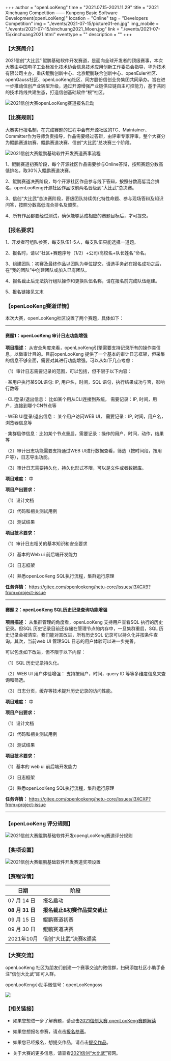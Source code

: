 +++
author = "openLooKeng"
time = "2021.07.15-2021.11.29" 
title = "2021 Xinchuang Competition —— Kunpeng Basic Software Development(openLooKeng)" 
location = "Online" 
tag = "Developers Competition"
img = "./events/2021-07-15/picture01-en.jpg" 
img_mobile = "./events/2021-07-15/xinchuang2021_Moen.jpg" 
link = "./events/2021-07-15/xinchuang2021.html"
eventtype = ""
description = ""
+++

### <b>【大赛简介】</b>

2021信创“大比武”·鲲鹏基础软件开发赛道，是面向全球开发者的顶级赛事，本次大赛由中国电子工业标准化技术协会信息技术应用创新工作委员会指导，华为技术有限公司主办，重庆鲲鹏创新中心、北京鲲鹏联合创新中心、openEuler社区、openGauss社区、openLooKeng社区、同方股份信创业务集团共同承办。旨在进一步推动信创产业转型升级，通过开源增强产业链供应链自主可控能力，基于共同的技术路线共建生态，打造信创基础软件“根”社区。

<img src="./picture01-en.jpg" alt="2021信创大赛openLooKeng赛道报名启动">

### <b>【比赛规则】</b>

大赛实行报名制，在完成赛题的过程中会有开源社区的TC、Maintainer、Committer作为导师负责指导，作品需要经过答辩，由评审专家评审。整个大赛分为鲲鹏赛道初赛、鲲鹏赛道决赛、信创“大比武”总决赛三个阶段。

<img src="./picture02.png" alt="2021信创大赛鲲鹏基础软件开发赛道赛事流程">

1、鲲鹏赛道初赛阶段，每个开源社区作品需要参与Online答辩，按照赛题分数高低排名，取30%入鲲鹏赛道决赛。 

2、鲲鹏赛道决赛阶段，每个开源社区作品参与线下答辩，按照分数高低混合排名，openLooKeng开源社区作品取前两名晋级到“大比武”总决赛。

3、信创“大比武”总决赛阶段，晋级团队持续优化特性命题、参与现场答辩及知识问答，按照分数高低混合排名及颁奖。

4、所有作品都要经过测试，确保能够达成相应的赛题目标后，才可提交。

### <b>【报名要求】</b>

1、开发者可组队参赛，每支队伍1-5人，每支队伍只能选择一道题。

2、报名时，请以“社区+赛题序号（1/2）+公司/高校名+队长姓名”命名。

3、组建团队：初赛及最终作品以团队为单位提交，请选手务必在报名成功之后，在“我的团队”中创建团队或加入已有团队。

4、报名截止后无法执行组队操作和更换队伍名称，请在报名前完成队伍组建。

5、报名链接见文末

### <b>【openLooKeng赛道详情】</b>

本次大赛，openLooKeng社区设置了两个赛题，具体如下：

---

#### <b>赛题1：openLooKeng 审计日志功能增强</b>

<b>项目描述：</b>
从安全角度来看，openLooKeng引擎需要支持记录所有的操作类信息，以做审计目的。目前openLooKeng 提供了一个基本的审计日志框架，但采集的信息不够全面，需要对其进行功能增强。可以从如下几点考虑：

（1）审计日志需要记录的范围，可以包括，但不限于以下内容：

· 某用户执行某SQL语句: IP, 用户名，时间，SQL 语句，执行结果成功与否，影响行数等

· CLI登录/退出信息： 比如某个用从CLI连接到系统， 需要记录：IP, 时间，用户，连接到哪个CN节点等

· WEB UI登录/退出信息： 某个用户访问WEB UI， 需要记录：IP, 时间，用户名，浏览器信息等

· 集群启停信息：比如某个节点重启，需要记录：操作的用户，时间，动作，结果等

（2）审计日志功能需要支持通过WEB UI进行数据查看，筛选（按时间段，按用户等），日志导出功能。

（3）审计日志需要持久化，持久化形式不限，可以是文件或者数据库。

<b>项目难度：</b> 中

<b>项目产出要求：</b> 

（1）设计文档

（2）代码和相关测试用例

（3）测试结果

<b>项目技术要求：</b> 

（1）审计日志相关的基本知识和安全要求

（2）基本的Web ui 前后端开发能力

（3）日志框架

（4）熟悉openLooKeng SQL执行流程，集群运行原理

<b>任务详情：</b> 
<https://gitee.com/openlookeng/hetu-core/issues/I3XCX9?from=project-issue>


---

#### <b>赛题 2：openLooKeng SQL历史记录查询功能增强</b>

<b>项目描述：</b>
从集群管理的角度看，openLooKeng 支持用户查看SQL 执行的历史记录。但SQL 历史记录目前还存储在管理节点的内存中，一旦集群重启，SQL 历史记录会被清空。我们能对其改进，所有历史SQL 记录可以持久化并按条件查询。其次，当前web UI 管理SQL 日志的用户体验可以进一步完善。

可以包含如下改进，但不限于以下内容：

（1）SQL 历史记录持久化。

（2）WEB UI 用户体验增强： 支持按用户，时间，query ID 等等多维度信息来查询和筛选。

（3）日志分页，缓存等技术提升历史记录的访问性能。

<b>项目难度：</b> 中

<b>项目产出要求：</b> 

（1）设计文档

（2）代码和相关测试用例

（3）测试结果

<b>项目技术要求：</b> 

（1）基本的 web ui 前后端开发能力

（2）日志框架

（3）熟悉openLooKeng SQL执行流程，集群运行原理

<b>任务详情：</b> 
<https://gitee.com/openlookeng/hetu-core/issues/I3XCXP?from=project-issue>


---
### <b>【openLooKeng 评分规则】</b>

<img src="./picture04.png" alt="2021信创大赛鲲鹏基础软件开发opengLooKeng赛道评分规则">

### <b>【奖项设置】</b>

<img src="./picture03.png" alt="2021信创大赛鲲鹏基础软件开发赛道奖项设置">

### <b>【赛程详情】</b>

| 日期                     | 阶段                                     |
| -------------------------| ---------------------------------------- |
| 07 月 14 日               | 报名启动                            |
| **08 月 31 日**               | **报名截止&初赛作品提交截止** |
| 09 月 15 日               | 鲲鹏赛道初赛                       |
| 09 月 30 日               | 鲲鹏赛道决赛                        |
| 2021年10月 | 信创“大比武”决赛&颁奖                     |

### <b>【大赛交流】</b>

openLooKeng 社区为朋友们创建一个赛事交流的微信群，扫码添加社区小助手备注“信创大比武”即可入群。

openLooKeng小助手微信号：openLooKengoss

<img src="./openlookengoss.jpg">

### <b>【相关链接】</b>

* 如果您想进一步了解赛题，请点击[2021信创大赛,openLooKeng赛题解读](https://www.bilibili.com/video/BV12V411p79d)

* 如果您想报名参赛，请点击[报名参赛](https://competition.huaweicloud.com/information/1000041535/circumstance)。

* 如果您已经报名，想提交作品，请点击[提交作品](https://competition.huaweicloud.com/information/1000041535/submission)。

* 关于大赛的更多信息，请查看[2021信创“大比武”](https://www.hikunpeng.com/activities/xinchuang2021)官网。

